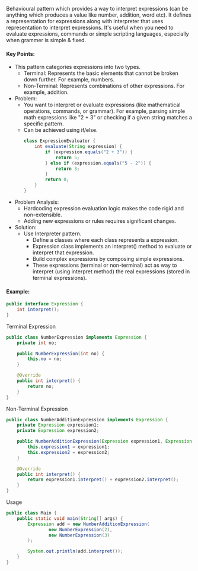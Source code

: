 Behavioural pattern which provides a way to interpret expressions (can be anything which produces a value like number, addition, word etc). It defines a representation for expressions along with interpreter that uses representation to interpret expressions. It's useful when you need to evaluate expressions, commands or simple scripting languages, especially when grammer is simple & fixed.

#### Key Points:
* This pattern categories expressions into two types.
    * Terminal: Represents the basic elements that cannot be broken down further. For example, numbers.
    * Non-Terminal: Represents combinations of other expressions. For example, addition.
* Problem:
    * You want to interpret or evaluate expressions (like mathematical operations, commands, or grammar). For example, parsing simple math expressions like "2 + 3" or checking if a given string matches a specific pattern.
    * Can be achieved using if/else.
        ```java
        class ExpressionEvaluator {
            int evaluate(String expression) {
                if (expression.equals("2 + 3")) {
                    return 5;
                } else if (expression.equals("5 - 2")) {
                    return 3;
                }
                return 0;
            }
        }
        ```
* Problem Analysis:
    * Hardcoding expression evaluation logic makes the code rigid and non-extensible.
    * Adding new expressions or rules requires significant changes.
* Solution:
    * Use Interpreter pattern.
        * Define a classes where each class represents a expression.
        * Expression class implements an interpret() method to evaluate or interpret that expression.
        * Build complex expressions by composing simple expressions.
        * These expressions (terminal or non-terminal) act as way to interpret (using interpret method) the real expressions (stored in terminal expressions).

#### Example:
```java
public interface Expression {
    int interpret();
}
```
Terminal Expression
```java
public class NumberExpression implements Expression {
    private int no;

    public NumberExpression(int no) {
        this.no = no;
    }

    @Override
    public int interpret() {
        return no;
    }
}
```
Non-Terminal Expression
```java
public class NumberAdditionExpression implements Expression {
    private Expression expression1;
    private Expression expression2;

    public NumberAdditionExpression(Expression expression1, Expression expression2) {
        this.expression1 = expression1;
        this.expression2 = expression2;
    }

    @Override
    public int interpret() {
        return expression1.interpret() + expression2.interpret();
    }
}
```
Usage
```java
public class Main {
    public static void main(String[] args) {
        Expression add = new NumberAdditionExpression(
                new NumberExpression(2),
                new NumberExpression(3)
        );

        System.out.println(add.interpret());
    }
}
```
